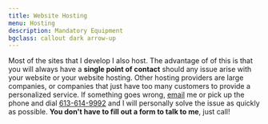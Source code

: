 ```yaml
---
title: Website Hosting 
menu: Hosting 
description: Mandatory Equipment
bgclass: callout dark arrow-up
---
```


Most of the sites that I develop I also host.  The advantage of of this is that you will always have a **single point of contact** should any issue arise with your website or your website hosting.  Other hosting providers are large companies, or companies that just have too many customers to provide a personalized service.  If something goes wrong, [email](mailto:mcox@mcox.ca) me or pick up the phone and dial [613-614-9992](tel:613-614-9992) and I will personally solve the issue as quickly as possible.  **You don't have to fill out a form to talk to me**, just call!
